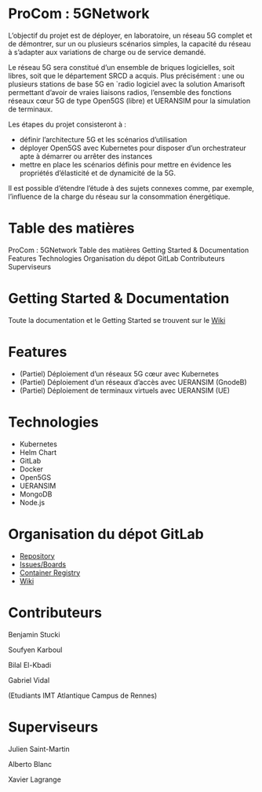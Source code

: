 # ProCom : 5GNetwork

L’objectif du projet est de déployer, en laboratoire, un réseau 5G complet et de démontrer, sur un ou plusieurs scénarios simples, la capacité du réseau à s’adapter aux variations de charge ou de service demandé.

Le réseau 5G sera constitué d’un ensemble de briques logicielles, soit libres, soit que le département SRCD a acquis. Plus précisément : une ou plusieurs stations de base 5G en `radio logiciel avec la solution Amarisoft permettant d’avoir de vraies liaisons radios, l’ensemble des fonctions réseaux cœur 5G de type Open5GS (libre) et UERANSIM pour la simulation de terminaux.

Les étapes du projet consisteront à :

- définir l’architecture 5G et les scénarios d’utilisation
- déployer Open5GS avec Kubernetes pour disposer d’un orchestrateur apte à démarrer ou arrêter des instances
- mettre en place les scénarios définis pour mettre en évidence les propriétés d’élasticité et de dynamicité de la 5G.

Il est possible d’étendre l’étude à des sujets connexes comme, par exemple, l’influence de la charge du réseau sur la consommation énergétique.

# Table des matières
ProCom : 5GNetwork
Table des matières
Getting Started & Documentation
Features
Technologies
Organisation du dépot GitLab
Contributeurs
Superviseurs

# Getting Started & Documentation

Toute la documentation et le Getting Started se trouvent sur le [Wiki](-/wiki/home)

# Features

- (Partiel) Déploiement d’un réseaux 5G cœur avec Kubernetes
- (Partiel) Déploiement d’un réseaux d’accès avec UERANSIM (GnodeB)
- (Partiel) Déploiement de terminaux virtuels avec UERANSIM (UE)

# Technologies

- Kubernetes
- Helm Chart
- GitLab
- Docker
- Open5GS
- UERANSIM
- MongoDB
- Node.js

# Organisation du dépot GitLab

- [Repository](https://gitlab.imt-atlantique.fr/b20stuck/mise-en-place-d-un-reseau-5g-dynamique/-/tree/master)
- [Issues/Boards](https://gitlab.imt-atlantique.fr/b20stuck/mise-en-place-d-un-reseau-5g-dynamique/-/boards)
- [Container Registry](https://gitlab.imt-atlantique.fr/b20stuck/mise-en-place-d-un-reseau-5g-dynamique/container_registry)
- [Wiki](https://gitlab.imt-atlantique.fr/b20stuck/mise-en-place-d-un-reseau-5g-dynamique/-/wikis/home)

# Contributeurs

Benjamin Stucki

Soufyen Karboul

Bilal El-Kbadi

Gabriel Vidal

(Etudiants IMT Atlantique Campus de Rennes)

# Superviseurs

Julien Saint-Martin 

Alberto Blanc

Xavier Lagrange
